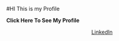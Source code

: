 #HI This is my Profile

**Click Here To See My Profile**

<p align="center">
  <a href="https://www.linkedin.com/in/pragadeeswarans/">LinkedIn</a> 
</p>
